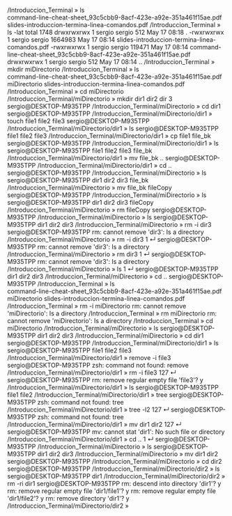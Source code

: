 /Introduccion_Terminal » ls    
command-line-cheat-sheet_93c5cbb9-8acf-423e-a92e-351a461f15ae.pdf
slides-introduccion-termina-linea-comandos.pdf
/Introduccion_Terminal » ls -lat
total 1748
drwxrwxrwx 1 sergio sergio     512 May 17 08:18 .
-rwxrwxrwx 1 sergio sergio 1664983 May 17 08:14 slides-introduccion-termina-linea-comandos.pdf
-rwxrwxrwx 1 sergio sergio  119471 May 17 08:14 command-line-cheat-sheet_93c5cbb9-8acf-423e-a92e-351a461f15ae.pdf
drwxrwxrwx 1 sergio sergio     512 May 17 08:14 ..
/Introduccion_Terminal » mkdir 
miDirectorio
/Introduccion_Terminal » ls    
command-line-cheat-sheet_93c5cbb9-8acf-423e-a92e-351a461f15ae.pdf
miDirectorio
slides-introduccion-termina-linea-comandos.pdf
/Introduccion_Terminal » cd miDirectorio
/Introduccion_Terminal/miDirectorio » mkdir dir1 dir2 dir 3                                 sergio@DESKTOP-M935TPP 
/Introduccion_Terminal/miDirectorio » cd dir1                                               sergio@DESKTOP-M935TPP 
/Introduccion_Terminal/miDirectorio/dir1 » touch file1 file2 file3                          sergio@DESKTOP-M935TPP 
/Introduccion_Terminal/miDirectorio/dir1 » ls                                               sergio@DESKTOP-M935TPP 
file1  file2  file3
/Introduccion_Terminal/miDirectorio/dir1 » cp file1 file_bk                                 sergio@DESKTOP-M935TPP 
/Introduccion_Terminal/miDirectorio/dir1 » ls                                               sergio@DESKTOP-M935TPP 
file1  file2  file3  file_bk
/Introduccion_Terminal/miDirectorio/dir1 » mv file_bk ..                                    sergio@DESKTOP-M935TPP 
/Introduccion_Terminal/miDirectorio/dir1 » cd ..                                            sergio@DESKTOP-M935TPP 
/Introduccion_Terminal/miDirectorio » ls                                                    sergio@DESKTOP-M935TPP 
dir1  dir2  dir3  file_bk
/Introduccion_Terminal/miDirectorio » mv file_bk fileCopy                                   sergio@DESKTOP-M935TPP 
/Introduccion_Terminal/miDirectorio » ls                                                    sergio@DESKTOP-M935TPP 
dir1  dir2  dir3  fileCopy
/Introduccion_Terminal/miDirectorio » rm fileCopy                                           sergio@DESKTOP-M935TPP 
/Introduccion_Terminal/miDirectorio » ls                                                    sergio@DESKTOP-M935TPP 
dir1  dir2  dir3
/Introduccion_Terminal/miDirectorio » rm -i dir3                                            sergio@DESKTOP-M935TPP 
rm: cannot remove 'dir3': Is a directory
/Introduccion_Terminal/miDirectorio » rm -i dir3                                        1 ↵ sergio@DESKTOP-M935TPP 
rm: cannot remove 'dir3': Is a directory
/Introduccion_Terminal/miDirectorio » rm dir3                                           1 ↵ sergio@DESKTOP-M935TPP 
rm: cannot remove 'dir3': Is a directory
/Introduccion_Terminal/miDirectorio » ls                                                1 ↵ sergio@DESKTOP-M935TPP 
dir1  dir2  dir3
/Introduccion_Terminal/miDirectorio » cd ..                                                 sergio@DESKTOP-M935TPP 
/Introduccion_Terminal » ls    
command-line-cheat-sheet_93c5cbb9-8acf-423e-a92e-351a461f15ae.pdf
miDirectorio
slides-introduccion-termina-linea-comandos.pdf
/Introduccion_Terminal » rm -i 
miDirectorio
rm: cannot remove 'miDirectorio': Is a directory
/Introduccion_Terminal » rm miDirectorio
rm: cannot remove 'miDirectorio': Is a directory
/Introduccion_Terminal » cd miDirectorio
/Introduccion_Terminal/miDirectorio » ls                                                    sergio@DESKTOP-M935TPP 
dir1  dir2  dir3
/Introduccion_Terminal/miDirectorio » cd dir1                                               sergio@DESKTOP-M935TPP 
/Introduccion_Terminal/miDirectorio/dir1 » ls                                               sergio@DESKTOP-M935TPP 
file1  file2  file3
/Introduccion_Terminal/miDirectorio/dir1 » remove -i file3                                  sergio@DESKTOP-M935TPP 
zsh: command not found: remove
/Introduccion_Terminal/miDirectorio/dir1 » rm -i file3                                127 ↵ sergio@DESKTOP-M935TPP 
rm: remove regular empty file 'file3'? y
/Introduccion_Terminal/miDirectorio/dir1 » ls                                               sergio@DESKTOP-M935TPP 
file1  file2
/Introduccion_Terminal/miDirectorio/dir1 » tree                                             sergio@DESKTOP-M935TPP 
zsh: command not found: tree
/Introduccion_Terminal/miDirectorio/dir1 » tree -l2                                   127 ↵ sergio@DESKTOP-M935TPP 
zsh: command not found: tree
/Introduccion_Terminal/miDirectorio/dir1 » mv dir1 dir2                               127 ↵ sergio@DESKTOP-M935TPP 
mv: cannot stat 'dir1': No such file or directory
/Introduccion_Terminal/miDirectorio/dir1 » cd ..                                        1 ↵ sergio@DESKTOP-M935TPP 
/Introduccion_Terminal/miDirectorio » ls                                                    sergio@DESKTOP-M935TPP 
dir1  dir2  dir3
/Introduccion_Terminal/miDirectorio » mv dir1 dir2                                          sergio@DESKTOP-M935TPP 
/Introduccion_Terminal/miDirectorio » cd dir2                                               sergio@DESKTOP-M935TPP 
/Introduccion_Terminal/miDirectorio/dir2 » ls                                               sergio@DESKTOP-M935TPP 
dir1
/Introduccion_Terminal/miDirectorio/dir2 » rm -ri dir1                                      sergio@DESKTOP-M935TPP 
rm: descend into directory 'dir1'? y
rm: remove regular empty file 'dir1/file1'? y
rm: remove regular empty file 'dir1/file2'? y
rm: remove directory 'dir1'? y
/Introduccion_Terminal/miDirectorio/dir2 »   
